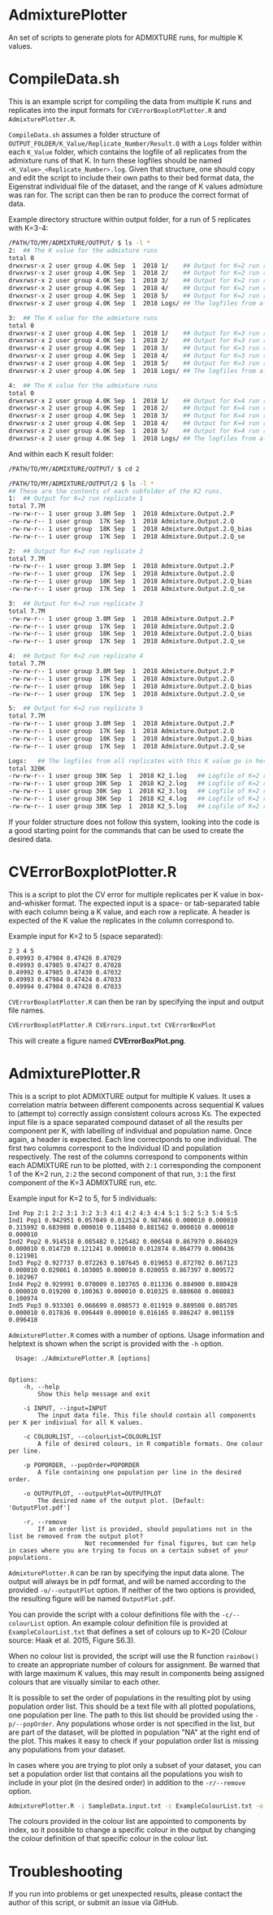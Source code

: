 # AdmixturePlotter
An set of scripts to generate plots for ADMIXTURE runs, for multiple K values. 

# CompileData.sh
This is an example script for compiling the data from multiple K runs and replicates into the input formats for `CVErrorBoxplotPlotter.R` and `AdmixturePlotter.R`.

`CompileData.sh` assumes a folder structure of `OUTPUT_FOLDER/K_Value/Replicate_Number/Result.Q` with a `Logs` folder within each `K_Value` folder, which contains the logfile of all replicates from the admixture runs of that K. In turn these logfiles should be named `<K_Value>_<Replicate_Number>.log`. Given that structure, one should copy and edit the script to include their own paths to their bed format data, the Eigenstrat individual file of the dataset, and the range of K values admixture was ran for. The script can then be ran to produce the correct format of data.

Example directory structure within output folder, for a run of 5 replicates with K=3-4:
```bash
/PATH/TO/MY/ADMIXTURE/OUTPUT/ $ ls -l *
2:	## The K value for the admixture runs
total 0
drwxrwsr-x 2 user group 4.0K Sep  1  2018 1/	## Output for K=2 run replicate 1
drwxrwsr-x 2 user group 4.0K Sep  1  2018 2/	## Output for K=2 run replicate 2
drwxrwsr-x 2 user group 4.0K Sep  1  2018 3/	## Output for K=2 run replicate 3
drwxrwsr-x 2 user group 4.0K Sep  1  2018 4/	## Output for K=2 run replicate 4
drwxrwsr-x 2 user group 4.0K Sep  1  2018 5/	## Output for K=2 run replicate 5
drwxrwsr-x 2 user group 4.0K Sep  1  2018 Logs/	## The logfiles from all replicates with this K value go in here.

3:	## The K value for the admixture runs
total 0
drwxrwsr-x 2 user group 4.0K Sep  1  2018 1/	## Output for K=3 run replicate 1
drwxrwsr-x 2 user group 4.0K Sep  1  2018 2/	## Output for K=3 run replicate 2
drwxrwsr-x 2 user group 4.0K Sep  1  2018 3/	## Output for K=3 run replicate 3
drwxrwsr-x 2 user group 4.0K Sep  1  2018 4/	## Output for K=3 run replicate 4
drwxrwsr-x 2 user group 4.0K Sep  1  2018 5/	## Output for K=3 run replicate 5
drwxrwsr-x 2 user group 4.0K Sep  1  2018 Logs/	## The logfiles from all replicates with this K value go in here.

4:	## The K value for the admixture runs
total 0
drwxrwsr-x 2 user group 4.0K Sep  1  2018 1/	## Output for K=4 run replicate 1
drwxrwsr-x 2 user group 4.0K Sep  1  2018 2/	## Output for K=4 run replicate 2
drwxrwsr-x 2 user group 4.0K Sep  1  2018 3/	## Output for K=4 run replicate 3
drwxrwsr-x 2 user group 4.0K Sep  1  2018 4/	## Output for K=4 run replicate 4
drwxrwsr-x 2 user group 4.0K Sep  1  2018 5/	## Output for K=4 run replicate 5
drwxrwsr-x 2 user group 4.0K Sep  1  2018 Logs/	## The logfiles from all replicates with this K value go in here. 
```

And within each K result folder:
```bash
/PATH/TO/MY/ADMIXTURE/OUTPUT/ $ cd 2

/PATH/TO/MY/ADMIXTURE/OUTPUT/2 $ ls -l *
## These are the contents of each subfolder of the K2 runs.
1:	## Output for K=2 run replicate 1
total 7.7M
-rw-rw-r-- 1 user group 3.8M Sep  1  2018 Admixture.Output.2.P
-rw-rw-r-- 1 user group  17K Sep  1  2018 Admixture.Output.2.Q
-rw-rw-r-- 1 user group  18K Sep  1  2018 Admixture.Output.2.Q_bias
-rw-rw-r-- 1 user group  17K Sep  1  2018 Admixture.Output.2.Q_se

2:	## Output for K=2 run replicate 2
total 7.7M
-rw-rw-r-- 1 user group 3.8M Sep  1  2018 Admixture.Output.2.P
-rw-rw-r-- 1 user group  17K Sep  1  2018 Admixture.Output.2.Q
-rw-rw-r-- 1 user group  18K Sep  1  2018 Admixture.Output.2.Q_bias
-rw-rw-r-- 1 user group  17K Sep  1  2018 Admixture.Output.2.Q_se

3:	## Output for K=2 run replicate 3
total 7.7M
-rw-rw-r-- 1 user group 3.8M Sep  1  2018 Admixture.Output.2.P
-rw-rw-r-- 1 user group  17K Sep  1  2018 Admixture.Output.2.Q
-rw-rw-r-- 1 user group  18K Sep  1  2018 Admixture.Output.2.Q_bias
-rw-rw-r-- 1 user group  17K Sep  1  2018 Admixture.Output.2.Q_se

4:	## Output for K=2 run replicate 4
total 7.7M
-rw-rw-r-- 1 user group 3.8M Sep  1  2018 Admixture.Output.2.P
-rw-rw-r-- 1 user group  17K Sep  1  2018 Admixture.Output.2.Q
-rw-rw-r-- 1 user group  18K Sep  1  2018 Admixture.Output.2.Q_bias
-rw-rw-r-- 1 user group  17K Sep  1  2018 Admixture.Output.2.Q_se

5:	## Output for K=2 run replicate 5
total 7.7M
-rw-rw-r-- 1 user group 3.8M Sep  1  2018 Admixture.Output.2.P
-rw-rw-r-- 1 user group  17K Sep  1  2018 Admixture.Output.2.Q
-rw-rw-r-- 1 user group  18K Sep  1  2018 Admixture.Output.2.Q_bias
-rw-rw-r-- 1 user group  17K Sep  1  2018 Admixture.Output.2.Q_se

Logs:	## The logfiles from all replicates with this K value go in here. 
total 320K
-rw-rw-r-- 1 user group 30K Sep  1  2018 K2_1.log	## Logfile of K=2 run, replicate 1.
-rw-rw-r-- 1 user group 30K Sep  1  2018 K2_2.log	## Logfile of K=2 run, replicate 2.
-rw-rw-r-- 1 user group 30K Sep  1  2018 K2_3.log	## Logfile of K=2 run, replicate 3.
-rw-rw-r-- 1 user group 30K Sep  1  2018 K2_4.log	## Logfile of K=2 run, replicate 4.
-rw-rw-r-- 1 user group 30K Sep  1  2018 K2_5.log	## Logfile of K=2 run, replicate 5.
```

If your folder structure does not follow this system, looking into the code is a good starting point for the commands that can be used to create the desired data.

# CVErrorBoxplotPlotter.R
This is a script to plot the CV error for multiple replicates per K value in box-and-whisker format. The expected input is a space- or 
tab-separated table with each column being a K value, and each row a replicate. A header is expected of the K value the replicates in 
the column correspond to.

Example input for K=2 to 5 (space separated):
```
2 3 4 5
0.49993 0.47984 0.47426 0.47029
0.49993 0.47985 0.47427 0.47028
0.49992 0.47985 0.47430 0.47032
0.49993 0.47984 0.47424 0.47033
0.49994 0.47984 0.47428 0.47033
```

`CVErrorBoxplotPlotter.R` can then be ran by specifying the input and output file names.
```bash
CVErrorBoxplotPlotter.R CVErrors.input.txt CVErrorBoxPlot
```
This will create a figure named **CVErrorBoxPlot.png**.

# AdmixturePlotter.R
This is a script to plot ADMIXTURE output for multiple K values. It uses a correlation matrix between different components across
sequential K values to (attempt to) correctly assign consistent colours across Ks. The expected input file is a space separated compound 
dataset of all the results per component per K, with labelling of individual and population name. Once again, a header is expected. Each 
line correctponds to one individual. The first two columns correspont to the Individual ID and population respectively. The rest of the 
columns correspond to components within each ADMIXTURE run to be plotted, with `2:1` corresponding the component 1 of the K=2 run, `2:2` the second component of that run, `3:1` the first component of the K=3 ADMIXTURE run, etc. 

Example input for K=2 to 5, for 5 individuals:
```
Ind Pop 2:1 2:2 3:1 3:2 3:3 4:1 4:2 4:3 4:4 5:1 5:2 5:3 5:4 5:5
Ind1 Pop1 0.942951 0.057049 0.012524 0.987466 0.000010 0.000010 0.315992 0.683988 0.000010 0.118408 0.881562 0.000010 0.000010 0.000010
Ind2 Pop2 0.914518 0.085482 0.125482 0.006548 0.867970 0.864029 0.000010 0.014720 0.121241 0.000010 0.012874 0.864779 0.000436 0.121901
Ind3 Pop2 0.927737 0.072263 0.107645 0.019653 0.872702 0.867123 0.000010 0.029861 0.103005 0.000010 0.020055 0.867397 0.009572 0.102967
Ind4 Pop2 0.929991 0.070009 0.103765 0.011336 0.884900 0.880428 0.000010 0.019200 0.100363 0.000010 0.010325 0.880608 0.008083 0.100974
Ind5 Pop3 0.933301 0.066699 0.098573 0.011919 0.889508 0.885705 0.000010 0.017836 0.096449 0.000010 0.016165 0.886247 0.001159 0.096418
```

`AdmixturePlotter.R` comes with a number of options. Usage information and helptext is shown when the script is provided with the `-h` option.
```
  Usage: ./AdmixturePlotter.R [options]


Options:
	-h, --help
		Show this help message and exit

	-i INPUT, --input=INPUT
		The input data file. This file should contain all components per K per indiviual for all K values.

	-c COLOURLIST, --colourList=COLOURLIST
		A file of desired colours, in R compatible formats. One colour per line.

	-p POPORDER, --popOrder=POPORDER
		A file containing one population per line in the desired order.

	-o OUTPUTPLOT, --outputPlot=OUTPUTPLOT
		The desired name of the output plot. [Default: 'OutputPlot.pdf']

	-r, --remove
		If an order list is provided, should populations not in the list be removed from the output plot?
                     Not recommended for final figures, but can help in cases where you are trying to focus on a certain subset of your populations.
```
`AdmixturePlotter.R` can be ran by specifying the input data alone. The output will always be in pdf format, and will be named according to the provided `-o/--outputPlot` option. If neither of the two options is provided, the resulting figure will be named `OutputPlot.pdf`.

You can provide the script with a colour definitions file with the `-c/--colourList` option. An example colour definition file is provided at `ExampleColourList.txt` that defines a set of colours up to K=20 (Colour source: Haak et al. 2015, Figure S6.3). 

When no colour list is provided, the script will use the R function `rainbow()` to create an appropriate number of colours for assignment. Be warned that with large maximum K values, this may result in components being assigned colours that are visually similar to each other. 

It is possible to set the order of populations in the resulting plot by using population order list. This should be a text file with all 
plotted populations, one population per line. The path to this list should be provided using the `-p/--popOrder`. Any populations whose order is not specified in the list, but are part of the dataset, will be plotted in population "NA" at the right end of the plot. This makes it easy to check if your population order list is missing any populations from your dataset.

In cases where you are trying to plot only a subset of your dataset, you can set a population order list that contains all the populations you wish to include in your plot (in the desired order) in addition to the `-r/--remove` option.

```bash
AdmixturePlotter.R -i SampleData.input.txt -c ExampleColourList.txt -o SamplePlot -p PopOrder.txt [-r]
```

The colours provided in the colour list are appointed to components by index, so it possible to change a specific colour in the output by changing the colour definition of that specific colour in the colour list.

# Troubleshooting
If you run into problems or get unexpected results, please contact the author of this script, or submit an issue via GitHub.
